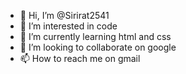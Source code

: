 - 👋 Hi, I’m @Sirirat2541
- 👀 I’m interested in code
- 🌱 I’m currently learning html and css
- 💞️ I’m looking to collaborate on google
- 📫 How to reach me on gmail

<!---
Sirirat2541/Sirirat2541 is a ✨ special ✨ repository because its `README.md` (this file) appears on your GitHub profile.
You can click the Preview link to take a look at your changes.
--->
